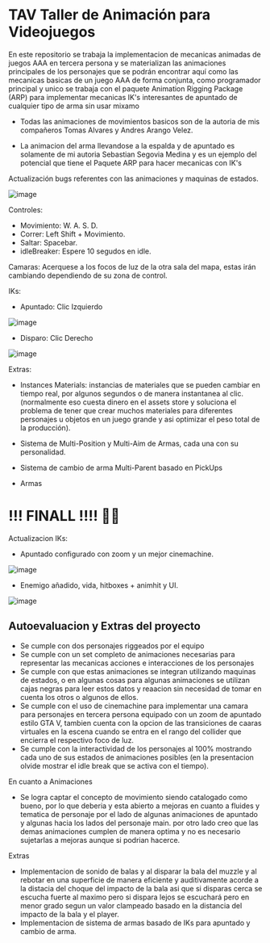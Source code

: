 # TAV Taller de Animación para Videojuegos
En este repositorio se trabaja la implementacion de mecanicas animadas de juegos AAA en tercera persona y se materializan las animaciones principales de los personajes que se podrán encontrar aquí como las mecanicas basicas de un juego AAA de forma conjunta, como programador principal y unico se trabaja con el paquete Animation Rigging Package (ARP) para implementar mecanicas IK's interesantes de apuntado de cualquier tipo de arma sin usar mixamo

- Todas las animaciones de movimientos basicos son de la autoria de mis compañeros Tomas Alvares y Andres Arango Velez.

- La animacion del arma llevandose a la espalda y de apuntado es solamente de mi autoria Sebastian Segovia Medina y es un ejemplo del potencial que tiene el Paquete ARP para hacer mecanicas con IK's


Actualización bugs referentes con las animaciones y maquinas de estados.

![image](https://github.com/Michikatsu0/TAV/assets/68073260/e27b6ba0-fb3d-4da6-afdd-bfad952cdeb0)

Controles: 
- Movimiento: W. A. S. D.
- Correr: Left Shift + Movimiento.
- Saltar: Spacebar.
- idleBreaker: Espere 10 segudos en idle.
  
Camaras: Acerquese a los focos de luz de la otra sala del mapa, estas irán cambiando dependiendo de su zona de control.

IKs:
- Apuntado: Clic Izquierdo
  
![image](https://github.com/Michikatsu0/TAV/assets/68073260/f17fd8da-06ed-4b6d-a153-5631cbdf78c7)

- Disparo: Clic Derecho

![image](https://github.com/Michikatsu0/TAV/assets/68073260/c05d2b6f-4230-4219-9f88-4c9dd8f21b5a)

Extras:
- Instances Materials: instancias de materiales que se pueden cambiar en tiempo real, por algunos segundos o de manera instantanea al clic. (normalmente eso cuesta dinero en el assets store y soluciona el problema de tener que crear muchos materiales para diferentes personajes u objetos en un juego grande y asi optimizar el peso total de la producción).

- Sistema de Multi-Position y Multi-Aim de Armas, cada una con su personalidad.

- Sistema de cambio de arma Multi-Parent basado en PickUps

- Armas

# !!! FINALL !!!! 🧑‍🔧

Actualizacion IKs: 
- Apuntado configurado con zoom y un mejor cinemachine.

![image](https://github.com/Michikatsu0/TAV/assets/68073260/5ecc1e2c-4605-4ad1-aa10-7227fdd6bc99)

- Enemigo añadido, vida, hitboxes + animhit y UI.

![image](https://github.com/Michikatsu0/TAV/assets/68073260/b285d52d-6e54-4737-b908-1740d36c0b09)

## Autoevaluacion y Extras del proyecto

- Se cumple con dos personajes riggeados por el equipo
- Se cumple con un set completo de animaciones necesarias para representar las mecanicas acciones e interacciones de los personajes
- Se cumple con que estas animaciones se integran utilizando maquinas de estados, o en algunas cosas para algunas animaciones se utilizan cajas negras para leer estos datos y reaacion sin necesidad de tomar en cuenta los otros o algunos de ellos.
- Se cumple con el uso de cinemachine para implementar una camara para personajes en tercera persona equipado con un zoom de apuntado estilo GTA V, tambien cuenta con la opcion de las transiciones de caaras virtuales en la escena cuando se entra en el rango del collider que encierra el respectivo foco de luz.
- Se cumple con la interactividad de los personajes al 100% mostrando cada uno de sus estados de animaciones posibles (en la presentacion olvide mostrar el idle break que se activa con el tiempo).

En cuanto a Animaciones

- Se logra captar el concepto de movimiento siendo catalogado como bueno, por lo que deberia y esta abierto a mejoras en cuanto a fluides y tematica de personaje por el lado de algunas animaciones de apuntado y algunas hacia los lados del personaje main. por otro lado creo que las demas animaciones cumplen de manera optima y no es necesario sujetarlas a mejoras aunque si podrian hacerce.

Extras

- Implementacion de sonido de balas y al disparar la bala del muzzle y al rebotar en una superficie de manera eficiente y auditivamente acorde a la distacia del choque del impacto de la bala asi que si disparas cerca se escucha fuerte al maximo pero si dispara lejos se escuchará pero en menor grado segun un valor clampeado basado en la distancia del impacto de la bala y el player.
- Implementacion de sistema de armas basado de IKs para apuntado y cambio de arma.
